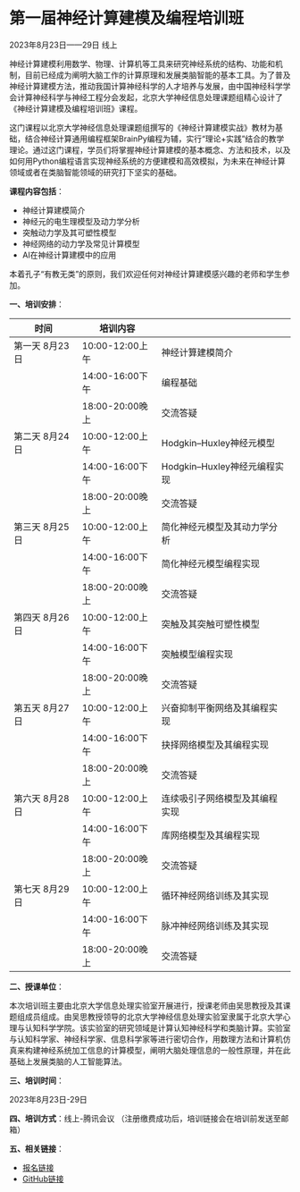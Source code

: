 # 第一届神经计算建模及编程培训班

2023年8月23日——29日 线上

神经计算建模利用数学、物理、计算机等工具来研究神经系统的结构、功能和机制，目前已经成为阐明大脑工作的计算原理和发展类脑智能的基本工具。为了普及神经计算建模方法，推动我国计算神经科学的人才培养与发展，由中国神经科学学会计算神经科学与神经工程分会发起，北京大学神经信息处理课题组精心设计了《神经计算建模及编程培训班》课程。

这门课程以北京大学神经信息处理课题组撰写的《神经计算建模实战》教材为基础，结合神经计算通用编程框架BrainPy编程为辅，实行“理论+实践”结合的教学理论。通过这门课程，学员们将掌握神经计算建模的基本概念、方法和技术，以及如何用Python编程语言实现神经系统的方便建模和高效模拟，为未来在神经计算领域或者在类脑智能领域的研究打下坚实的基础。

**课程内容包括**：

- 神经计算建模简介
- 神经元的电生理模型及动力学分析
- 突触动力学及其可塑性模型
- 神经网络的动力学及常见计算模型
- AI在神经计算建模中的应用

本着孔子“有教无类”的原则，我们欢迎任何对神经计算建模感兴趣的老师和学生参加。

**一、培训安排**：

| **时间**        | **培训内容**    |                                |
| --------------- | --------------- | ------------------------------ |
| 第一天  8月23日 | 10:00-12:00上午 | 神经计算建模简介               |
|                 | 14:00-16:00下午 | 编程基础                       |
|                 | 18:00-20:00晚上 | 交流答疑                       |
| 第二天  8月24日 | 10:00-12:00上午 | Hodgkin–Huxley神经元模型       |
|                 | 14:00-16:00下午 | Hodgkin–Huxley神经元编程实现   |
|                 | 18:00-20:00晚上 | 交流答疑                       |
| 第三天  8月25日 | 10:00-12:00上午 | 简化神经元模型及其动力学分析   |
|                 | 14:00-16:00下午 | 简化神经元模型编程实现         |
|                 | 18:00-20:00晚上 | 交流答疑                       |
| 第四天  8月26日 | 10:00-12:00上午 | 突触及其突触可塑性模型         |
|                 | 14:00-16:00下午 | 突触模型编程实现               |
|                 | 18:00-20:00晚上 | 交流答疑                       |
| 第五天  8月27日 | 10:00-12:00上午 | 兴奋抑制平衡网络及其编程实现   |
|                 | 14:00-16:00下午 | 抉择网络模型及其编程实现       |
|                 | 18:00-20:00晚上 | 交流答疑                       |
| 第六天  8月28日 | 10:00-12:00上午 | 连续吸引子网络模型及其编程实现 |
|                 | 14:00-16:00下午 | 库网络模型及其编程实现         |
|                 | 18:00-20:00晚上 | 交流答疑                       |
| 第七天  8月29日 | 10:00-12:00上午 | 循环神经网络训练及其实现       |
|                 | 14:00-16:00下午 | 脉冲神经网络训练及其实现       |
|                 | 18:00-20:00晚上 | 交流答疑                       |

**二、授课单位**：

   本次培训班主要由北京大学信息处理实验室开展进行，授课老师由吴思教授及其课题组成员组成。由吴思教授领导的北京大学神经信息处理实验室隶属于北京大学心理与认知科学学院。该实验室的研究领域是计算认知神经科学和类脑计算。实验室与认知科学家、神经科学家、信息科学家等进行密切合作，用数理方法和计算机仿真来构建神经系统加工信息的计算模型，阐明大脑处理信息的一般性原理，并在此基础上发展类脑的人工智能算法。

**三、培训时间**：

2023年8月23日-29日

**四、培训方式**：线上-腾讯会议 （注册缴费成功后，培训链接会在培训前发送至邮箱）

**五、相关链接**：

- [报名链接](https://meeting.cns.org.cn/NCMP/)
- [GitHub链接](https://github.com/brainpy/1st-neural-modeling-and-programming-course)





